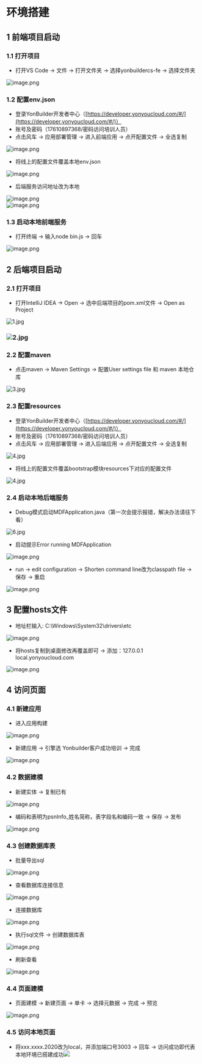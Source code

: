 # 环境搭建

<a name="GNwPS"></a>
## 1 前端项目启动
<a name="qkuI0"></a>
### 1.1 打开项目

- 打开VS Code -> 文件 -> 打开文件夹 -> 选择yonbuildercs-fe -> 选择文件夹

![image.png](https://cdn.nlark.com/yuque/0/2020/png/1431516/1597824204793-3fa76194-2b91-4e18-80c3-d79f8b1c9eb9.png#align=left&display=inline&height=354&margin=%5Bobject%20Object%5D&name=image.png&originHeight=708&originWidth=1644&size=115085&status=done&style=none&width=822)
<a name="jnbXB"></a>
### 1.2 配置env.json

- 登录YonBuilder开发者中心（[https://developer.yonyoucloud.com/#/](https://developer.yonyoucloud.com/#/)） 
- 账号及密码（17610897368/密码访问培训人员）
- 点击风车 -> 应用部署管理 -> 进入前端应用 -> 点开配置文件 -> 全选复制

![image.png](https://cdn.nlark.com/yuque/0/2020/png/1431516/1597825265362-73fb59d5-8fc5-4e76-b440-e2b559ae9b26.png#align=left&display=inline&height=408&margin=%5Bobject%20Object%5D&name=image.png&originHeight=816&originWidth=1915&size=220557&status=done&style=none&width=957.5)

- 将线上的配置文件覆盖本地env.json

![image.png](https://cdn.nlark.com/yuque/0/2020/png/1431516/1597825436195-cc1bd00c-197c-4286-b919-5176e0400c30.png#align=left&display=inline&height=314&margin=%5Bobject%20Object%5D&name=image.png&originHeight=628&originWidth=1253&size=126866&status=done&style=none&width=626.5)

- 后端服务访问地址改为本地

![image.png](https://cdn.nlark.com/yuque/0/2020/png/1431516/1597825611697-882763a6-6714-490f-bca9-5d65253d3135.png#align=left&display=inline&height=131&margin=%5Bobject%20Object%5D&name=image.png&originHeight=261&originWidth=1108&size=33075&status=done&style=none&width=554)<br />![image.png](https://cdn.nlark.com/yuque/0/2020/png/1431516/1597825643556-f82167d0-ce7e-4b2e-b6ab-63522f51b74c.png#align=left&display=inline&height=125&margin=%5Bobject%20Object%5D&name=image.png&originHeight=249&originWidth=1121&size=28025&status=done&style=none&width=560.5)
<a name="18dx5"></a>
### 1.3 启动本地前端服务

- 打开终端 -> 输入node bin.js -> 回车

![image.png](https://cdn.nlark.com/yuque/0/2020/png/1431516/1597826410778-9e77f780-3857-4ff9-bd90-302e8465ef27.png#align=left&display=inline&height=380&margin=%5Bobject%20Object%5D&name=image.png&originHeight=760&originWidth=1440&size=127630&status=done&style=none&width=720)
<a name="tfQ7f"></a>
## 2 后端项目启动
<a name="z6mxW"></a>
### 2.1 打开项目

- 打开IntelliJ IDEA -> Open -> 选中后端项目的pom.xml文件 -> Open as Project<br />

![1.jpg](https://cdn.nlark.com/yuque/0/2020/jpeg/1431516/1597810033441-5d5c4903-c788-4139-8ad7-8e72ee86fb1f.jpeg#align=left&display=inline&height=762&margin=%5Bobject%20Object%5D&name=1.jpg&originHeight=762&originWidth=1179&size=58470&status=done&style=none&width=1179)
<a name="iE8ZC"></a>
### ![2.jpg](https://cdn.nlark.com/yuque/0/2020/jpeg/1431516/1597817648602-811f15b1-17a6-4cc3-bb3b-71e533ef3bd8.jpeg#align=left&display=inline&height=123&margin=%5Bobject%20Object%5D&name=2.jpg&originHeight=123&originWidth=351&size=6804&status=done&style=none&width=351)
<a name="NvUHy"></a>
### 2.2 配置maven

- 点击maven -> Maven Settings -> 配置User settings file 和 maven 本地仓库 

![3.jpg](https://cdn.nlark.com/yuque/0/2020/jpeg/1431516/1597817664081-101616ef-ddf9-4c6a-bd59-f6e23efe7eb9.jpeg#align=left&display=inline&height=980&margin=%5Bobject%20Object%5D&name=3.jpg&originHeight=980&originWidth=1920&size=113667&status=done&style=none&width=1920)
<a name="qsOsq"></a>
### 2.3 配置resources

- 登录YonBuilder开发者中心（[https://developer.yonyoucloud.com/#/](https://developer.yonyoucloud.com/#/)） 
- 账号及密码（17610897368/密码访问培训人员）
- 点击风车 -> 应用部署管理 -> 进入后端应用 -> 点开配置文件 -> 全选复制

![4.jpg](https://cdn.nlark.com/yuque/0/2020/jpeg/1431516/1597822600475-2171160f-bd6f-40d2-b7a8-b6b06d18fc23.jpeg#align=left&display=inline&height=979&margin=%5Bobject%20Object%5D&name=4.jpg&originHeight=979&originWidth=1905&size=173521&status=done&style=none&width=1905)

- 将线上的配置文件覆盖bootstrap模块resources下对应的配置文件

![4.jpg](https://cdn.nlark.com/yuque/0/2020/jpeg/1431516/1597818967376-4c634cf6-75a1-4afb-9ff4-1de1edb19e1e.jpeg#align=left&display=inline&height=951&margin=%5Bobject%20Object%5D&name=4.jpg&originHeight=951&originWidth=1823&size=109918&status=done&style=none&width=1823)
<a name="7Bskz"></a>
### 2.4 启动本地后端服务

- Debug模式启动MDFApplication.java（第一次会提示报错，解决办法请往下看）

![6.jpg](https://cdn.nlark.com/yuque/0/2020/jpeg/1431516/1597823344201-665ca6f9-00b5-4d0a-ae71-78ede31946dc.jpeg#align=left&display=inline&height=1004&margin=%5Bobject%20Object%5D&name=6.jpg&originHeight=1004&originWidth=1650&size=156005&status=done&style=none&width=1650)

- 启动提示Error running MDFApplication

![image.png](https://cdn.nlark.com/yuque/0/2020/png/1431516/1597823300962-38b2229f-c663-4349-88db-d2e7054f88a3.png#align=left&display=inline&height=180&margin=%5Bobject%20Object%5D&name=image.png&originHeight=360&originWidth=1401&size=50529&status=done&style=none&width=700.5)

- run -> edit configuration -> Shorten command line改为classpath file -> 保存 -> 重启

![image.png](https://cdn.nlark.com/yuque/0/2020/png/1431516/1597823542356-a66b64d4-84aa-42e0-9dc1-588b071a4ac6.png#align=left&display=inline&height=461&margin=%5Bobject%20Object%5D&name=image.png&originHeight=922&originWidth=1736&size=165453&status=done&style=none&width=868)
<a name="IAi8L"></a>
## 3 配置hosts文件

- 地址栏输入: C:\Windows\System32\drivers\etc

![image.png](https://cdn.nlark.com/yuque/0/2020/png/1431516/1597826734071-a05a3c0e-3f1d-49f0-938b-4302900dc39e.png#align=left&display=inline&height=269&margin=%5Bobject%20Object%5D&name=image.png&originHeight=538&originWidth=1198&size=74193&status=done&style=none&width=599)

- 将hosts复制到桌面修改再覆盖即可 -> 添加：127.0.0.1 local.yonyoucloud.com

![image.png](https://cdn.nlark.com/yuque/0/2020/png/1431516/1597826840257-8df3ad9a-8cd3-427e-b577-583836d991d0.png#align=left&display=inline&height=294&margin=%5Bobject%20Object%5D&name=image.png&originHeight=588&originWidth=1135&size=144672&status=done&style=none&width=567.5)
<a name="596nJ"></a>
## 4 访问页面
<a name="55G2P"></a>
### 4.1 新建应用

- 进入应用构建

![image.png](https://cdn.nlark.com/yuque/0/2020/png/1431516/1597827081379-56cb0575-4827-4306-aad0-38a718451473.png#align=left&display=inline&height=138&margin=%5Bobject%20Object%5D&name=image.png&originHeight=275&originWidth=842&size=76430&status=done&style=none&width=421)

-  新建应用 -> 引擎选 Yonbuilder客户成功培训 -> 完成

![image.png](https://cdn.nlark.com/yuque/0/2020/png/1431516/1597827371568-69a11ea8-e1b8-4e9e-92a1-6bfdc3fdb19c.png#align=left&display=inline&height=456&margin=%5Bobject%20Object%5D&name=image.png&originHeight=912&originWidth=1914&size=200760&status=done&style=none&width=957)
<a name="G2dBS"></a>
### 4.2 数据建模

- 新建实体 -> 复制已有

![image.png](https://cdn.nlark.com/yuque/0/2020/png/1431516/1597828262150-4012d889-7f91-4434-a0f3-90aee1f60cc0.png#align=left&display=inline&height=208&margin=%5Bobject%20Object%5D&name=image.png&originHeight=416&originWidth=1920&size=57740&status=done&style=none&width=960)

- 编码和表明为psnInfo_姓名简称，表字段名和编码一致 -> 保存 -> 发布

![image.png](https://cdn.nlark.com/yuque/0/2020/png/1431516/1597828452489-30262a7f-8757-486f-b6df-dd445c400246.png#align=left&display=inline&height=497&margin=%5Bobject%20Object%5D&name=image.png&originHeight=995&originWidth=1900&size=112133&status=done&style=none&width=950)
<a name="M5cNK"></a>
### 4.3 创建数据库表

- 批量导出sql

![image.png](https://cdn.nlark.com/yuque/0/2020/png/1431516/1597828769857-c8883058-b7ed-437e-a946-656085c6c191.png#align=left&display=inline&height=225&margin=%5Bobject%20Object%5D&name=image.png&originHeight=449&originWidth=1917&size=63925&status=done&style=none&width=958.5)

- 查看数据库连接信息

![image.png](https://cdn.nlark.com/yuque/0/2020/png/1431516/1597828854107-7528f453-efba-4f98-a46f-a57ca5e59ff2.png#align=left&display=inline&height=309&margin=%5Bobject%20Object%5D&name=image.png&originHeight=617&originWidth=1304&size=91636&status=done&style=none&width=652)

- 连接数据库

![image.png](https://cdn.nlark.com/yuque/0/2020/png/1431516/1597828912186-6b7917d4-782b-494a-9cc6-469f369268a0.png#align=left&display=inline&height=255&margin=%5Bobject%20Object%5D&name=image.png&originHeight=509&originWidth=752&size=36367&status=done&style=none&width=376)

- 执行sql文件 -> 创建数据库表

![image.png](https://cdn.nlark.com/yuque/0/2020/png/1431516/1597829205805-541bc73f-c442-43d1-9e77-e54822cd8d7d.png#align=left&display=inline&height=434&margin=%5Bobject%20Object%5D&name=image.png&originHeight=869&originWidth=1410&size=149946&status=done&style=none&width=705)

- 刷新查看

![image.png](https://cdn.nlark.com/yuque/0/2020/png/1431516/1597829337759-5c1c4c13-e778-4991-ab79-4ba747726ed9.png#align=left&display=inline&height=289&margin=%5Bobject%20Object%5D&name=image.png&originHeight=578&originWidth=687&size=26353&status=done&style=none&width=343.5)
<a name="1QJ7y"></a>
### 4.4 页面建模

- 页面建模 -> 新建页面 -> 单卡 -> 选择元数据 -> 完成 -> 预览

![image.png](https://cdn.nlark.com/yuque/0/2020/png/1431516/1597829446268-8909a490-3849-4c5c-bac1-5def744f91c5.png#align=left&display=inline&height=429&margin=%5Bobject%20Object%5D&name=image.png&originHeight=857&originWidth=1906&size=105066&status=done&style=none&width=953)
<a name="Kqnt6"></a>
### 4.5 访问本地页面

- 将xxx.xxxx.2020改为local，并添加端口号3003 -> 回车 -> 访问成功即代表本地环境已搭建成功![](https://cdn.nlark.com/yuque/0/2020/png/1431516/1597829689747-bb748eab-c934-486d-9f65-f71a22739290.png?x-oss-process=image%2Fresize%2Cw_1492#align=left&display=inline&height=518&margin=%5Bobject%20Object%5D&originHeight=518&originWidth=1492&status=done&style=none&width=1492)
